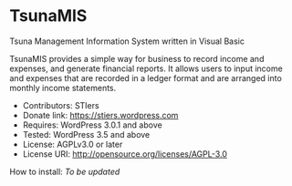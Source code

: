 <h1>TsunaMIS</h1>
Tsuna Management Information System written in Visual Basic

TsunaMIS provides a simple way for business to record income and expenses, and generate financial reports.
It allows users to input income and expenses that are recorded in a ledger format and are arranged into monthly income statements.

* Contributors: STIers
* Donate link: https://stiers.wordpress.com
* Requires: WordPress 3.0.1 and above
* Tested: WordPress 3.5 and above
* License: AGPLv3.0 or later
* License URI: http://opensource.org/licenses/AGPL-3.0

How to install: <i>To be updated</i>